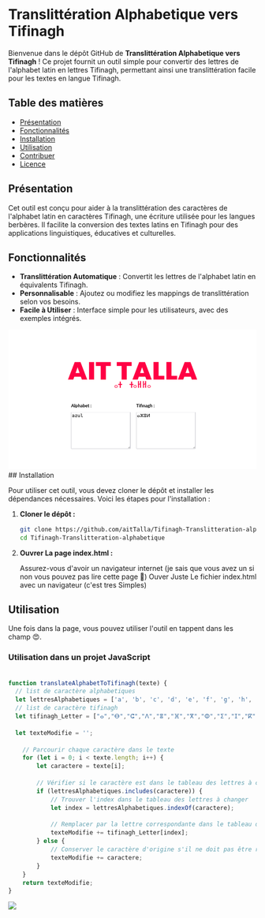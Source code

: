 # Translittération Alphabetique vers Tifinagh

Bienvenue dans le dépôt GitHub de **Translittération Alphabetique vers Tifinagh** ! Ce projet fournit un outil simple pour convertir des lettres de l'alphabet latin en lettres Tifinagh, permettant ainsi une translittération facile pour les textes en langue Tifinagh.

## Table des matières

- [Présentation](#présentation)
- [Fonctionnalités](#fonctionnalités)
- [Installation](#installation)
- [Utilisation](#utilisation)
- [Contribuer](#contribuer)
- [Licence](#licence)

## Présentation

Cet outil est conçu pour aider à la translittération des caractères de l'alphabet latin en caractères Tifinagh, une écriture utilisée pour les langues berbères. Il facilite la conversion des textes latins en Tifinagh pour des applications linguistiques, éducatives et culturelles.

## Fonctionnalités

- **Translittération Automatique** : Convertit les lettres de l'alphabet latin en équivalents Tifinagh.
- **Personnalisable** : Ajoutez ou modifiez les mappings de translittération selon vos besoins.
- **Facile à Utiliser** : Interface simple pour les utilisateurs, avec des exemples intégrés.

<img src="preview.png">
## Installation

Pour utiliser cet outil, vous devez cloner le dépôt et installer les dépendances nécessaires. Voici les étapes pour l'installation :

1. **Cloner le dépôt :**

    ```bash
    git clone https://github.com/aitTalla/Tifinagh-Translitteration-alphabetique.git
    cd Tifinagh-Translitteration-alphabetique
    ```

2. **Ouvrer La page index.html :**

    Assurez-vous d'avoir un navigateur internet (je sais que vous avez un si non vous pouvez pas lire cette page 🥸)
    Ouver Juste Le fichier index.html avec un navigateur (c'est tres Simples)

## Utilisation

Une fois dans la page, vous pouvez utiliser l'outil en tappent dans les champ 😍.


### Utilisation dans un projet JavaScript

```javascript

function translateAlphabetToTifinagh(texte) {
  // list de caractère alphabetiques
  let lettresAlphabetiques = ['a', 'b', 'c', 'd', 'e', 'f', 'g', 'h', 'i', 'j', 'k', 'l', 'm', 'n', 'o', 'p', 'q', 'r', 's', 't', 'u', 'v', 'w', 'x', 'y', 'z','D','H',"A",'R',"S","T","Z","U"];
  // list de caractère tifinagh
  let tifinagh_Letter = ["ⴰ","ⴱ","ⵛ","ⴷ","ⴻ","ⴼ","ⴳ","ⵀ","ⵉ","ⵊ","ⴽ","ⵍ","ⵎ","ⵏ","ⴵ","ⵒ","ⵇ","ⵔ","ⵙ","ⵜ","ⵓ","ⵠ","ⵡ","ⵅ","ⴴ","ⵣ","ⴹ","ⵃ",'ⵄ',"ⵕ","ⵚ","ⵟ","ⵥ","ⵂ"];

  let texteModifie = '';

    // Parcourir chaque caractère dans le texte
    for (let i = 0; i < texte.length; i++) {
        let caractere = texte[i];
        
        // Vérifier si le caractère est dans le tableau des lettres à changer
        if (lettresAlphabetiques.includes(caractere)) {
            // Trouver l'index dans le tableau des lettres à changer
            let index = lettresAlphabetiques.indexOf(caractere);
            
            // Remplacer par la lettre correspondante dans le tableau des lettres en ordre alphabétique
            texteModifie += tifinagh_Letter[index];
        } else {
            // Conserver le caractère d'origine s'il ne doit pas être remplacé
            texteModifie += caractere;
        }
    }
    return texteModifie;
}
```

<a target="_blank" href="https://aittalla-corporation.web.app/"><img src="https://aittalla-corporation.web.app/data/media/icons/banner720x280.png"></a>
